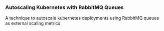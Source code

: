### Autoscaling Kubernetes with RabbitMQ Queues

A technique to autoscale kubernetes deployments using RabbitMQ queues as external scaling metrics
